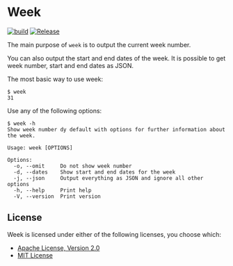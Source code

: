 # Week

[![build](https://github.com/FlexBoom/week/actions/workflows/build.yml/badge.svg?event=push)](https://github.com/FlexBoom/week/actions/workflows/build.yml)
[![Release](https://github.com/FlexBoom/week/actions/workflows/release.yml/badge.svg)](https://github.com/FlexBoom/week/actions/workflows/release.yml)

The main purpose of `week` is to output the current week number.

You can also output the start and end dates of the week. It is possible to get week number, start and end dates as JSON.

The most basic way to use week:

```
$ week
31
```

Use any of the following options:

```
$ week -h
Show week number dy default with options for further information about the week.

Usage: week [OPTIONS]

Options:
  -o, --omit     Do not show week number
  -d, --dates    Show start and end dates for the week
  -j, --json     Output everything as JSON and ignore all other options
  -h, --help     Print help
  -V, --version  Print version
```

## License

Week is licensed under either of the following licenses, you choose which:

* [Apache License, Version 2.0](https://www.apache.org/licenses/LICENSE-2.0)
* [MIT License](https://opensource.org/licenses/MIT)
